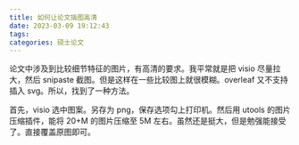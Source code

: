 ```yaml
---
title: 如何让论文插图高清
date: 2023-03-09 19:12:43
tags:
categories: 硕士论文
---
```


论文中涉及到比较细节特征的图片，有高清的要求。我平常就是把 visio 尽量拉大，然后 snipaste 截图。但是这样在一些比较图上就很模糊。overleaf 又不支持插入 svg。所以，找到了一种方法。

首先，visio 选中图案。另存为 png，保存选项勾上打印机。然后用 utools 的图片压缩插件，能将 20+M 的图片压缩至 5M 左右。虽然还是挺大，但是勉强能接受了。直接覆盖原图即可。
